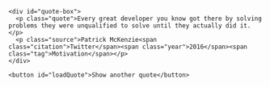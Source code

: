 <!DOCTYPE html>
<html lang="en">
<head>
  <meta charset="UTF-8">
  <meta name="viewport" content="width=device-width, initial-scale=1.0">
  <title>Random Quotes</title>
  <link href='https://fonts.googleapis.com/css?family=Playfair+Display:400,400italic,700,700italic' rel='stylesheet' type='text/css'>
  <link rel="stylesheet" href="css/normalize.css">
  <link rel="stylesheet" href="css/styles.css">
</head>
<body>
  <div class="container">

    <div id="quote-box">
      <p class="quote">Every great developer you know got there by solving problems they were unqualified to solve until they actually did it.</p>
      <p class="source">Patrick McKenzie<span class="citation">Twitter</span><span class="year">2016</span><span class="tag">Motivation</span></p>
    </div>

    <button id="loadQuote">Show another quote</button>

  </div>
  <script src="js/script.js"></script>
</body>
</html>
